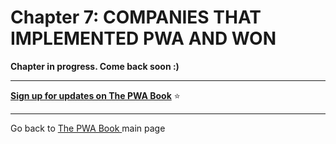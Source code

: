 # Chapter 7: COMPANIES THAT IMPLEMENTED PWA AND WON



**Chapter in progress. Come back soon :)**


------


**[Sign up for updates on The PWA Book](https://divante.com/pwabook#form)** ⭐️    


------

 
Go back to [The PWA Book ](https://divante.com/pwabook) main page 
